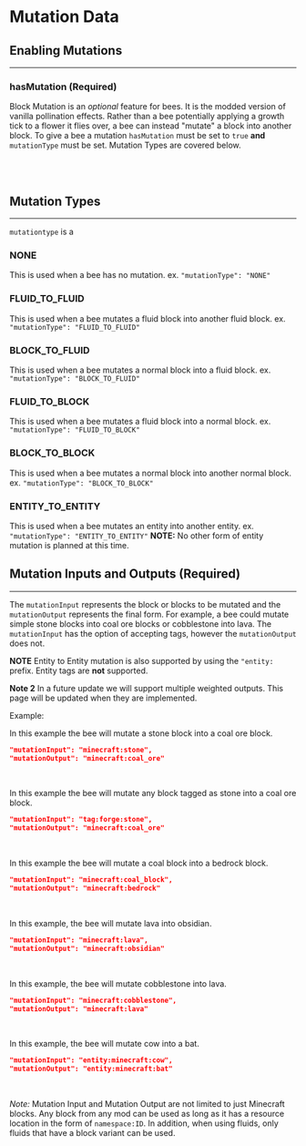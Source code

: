 # **Mutation Data**

## **Enabling Mutations**
***

### **hasMutation** (Required)

Block Mutation is an *optional* feature for bees. It is the modded version of vanilla pollination effects. Rather than a bee potentially applying a growth tick to a flower it flies over, a bee can instead "mutate" a block into another block. To give a bee a mutation `hasMutation` must be set to `true` **and** `mutationType` must be set. Mutation Types are covered below.

<br>
<br>

## **Mutation Types**
***

`mutationtype` is a 

### **NONE**

This is used when a bee has no mutation. ex. `"mutationType": "NONE"`


### **FLUID_TO_FLUID**

This is used when a bee mutates a fluid block into another fluid block. ex. `"mutationType": "FLUID_TO_FLUID"`


### **BLOCK_TO_FLUID**

This is used when a bee mutates a normal block into a fluid block. ex. `"mutationType": "BLOCK_TO_FLUID"`


### **FLUID_TO_BLOCK**

This is used when a bee mutates a fluid block into a normal block. ex. `"mutationType": "FLUID_TO_BLOCK"`


### **BLOCK_TO_BLOCK**

This is used when a bee mutates a normal block into another normal block. ex. `"mutationType": "BLOCK_TO_BLOCK"`


### **ENTITY_TO_ENTITY**

This is used when a bee mutates an entity into another entity. ex. `"mutationType": "ENTITY_TO_ENTITY"`
**NOTE:** No other form of entity mutation is planned at this time.

## **Mutation Inputs and Outputs** (Required)
***

The `mutationInput` represents the block or blocks to be mutated and the `mutationOutput` represents the final form. For example, a bee could mutate simple stone blocks into coal ore blocks or cobblestone into lava. The `mutationInput` has the option of accepting tags, however the `mutationOutput` does not.

**NOTE** Entity to Entity mutation is also supported by using the `"entity:` prefix. Entity tags are **not** supported.

**Note 2** In a future update we will support multiple weighted outputs. This page will be updated when they are implemented.

Example:

In this example the bee will mutate a stone block into a coal ore block.
```json
"mutationInput": "minecraft:stone",
"mutationOutput": "minecraft:coal_ore"
```
<br>

In this example the bee will mutate any block tagged as stone into a coal ore block.
```json
"mutationInput": "tag:forge:stone",
"mutationOutput": "minecraft:coal_ore"
```
<br>

In this example the bee will mutate a coal block into a bedrock block.
```json
"mutationInput": "minecraft:coal_block",
"mutationOutput": "minecraft:bedrock"
```
<br>

In this example, the bee will mutate lava into obsidian.
```json
"mutationInput": "minecraft:lava",
"mutationOutput": "minecraft:obsidian"
```
<br>

In this example, the bee will mutate cobblestone into lava.
```json
"mutationInput": "minecraft:cobblestone",
"mutationOutput": "minecraft:lava"
```
<br>

In this example, the bee will mutate cow into a bat.
```json
"mutationInput": "entity:minecraft:cow",
"mutationOutput": "entity:minecraft:bat"
```
<br>

*Note:* Mutation Input and Mutation Output are not limited to just Minecraft blocks. Any block from any mod can be used as long as it has a resource location in the form of `namespace:ID`. In addition, when using fluids, only fluids that have a block variant can be used.

<br>
<br>
<!--stackedit_data:
eyJoaXN0b3J5IjpbLTIxNTUzMzIxOSw3MzA5OTgxMTZdfQ==
-->